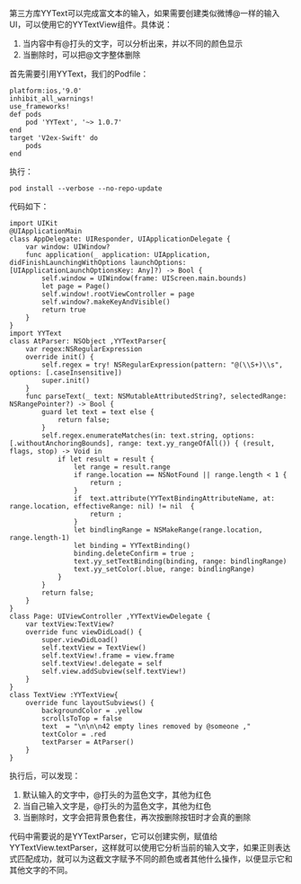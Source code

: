 第三方库YYText可以完成富文本的输入，如果需要创建类似微博@一样的输入UI，可以使用它的YYTextView组件。具体说：

1. 当内容中有@打头的文字，可以分析出来，并以不同的颜色显示
2. 当删除时，可以把@文字整体删除

首先需要引用YYText，我们的Podfile：

    platform:ios,'9.0'
    inhibit_all_warnings!
    use_frameworks!
    def pods
        pod 'YYText', '~> 1.0.7'
    end
    target 'V2ex-Swift' do
        pods
    end

执行：
	
	pod install --verbose --no-repo-update

代码如下：


	import UIKit
	@UIApplicationMain
	class AppDelegate: UIResponder, UIApplicationDelegate {
	    var window: UIWindow?
	    func application(_ application: UIApplication, didFinishLaunchingWithOptions launchOptions: [UIApplicationLaunchOptionsKey: Any]?) -> Bool {
	        self.window = UIWindow(frame: UIScreen.main.bounds)
	        let page = Page()
	        self.window!.rootViewController = page
	        self.window?.makeKeyAndVisible()
	        return true
	    }
	}
	import YYText
	class AtParser: NSObject ,YYTextParser{
	    var regex:NSRegularExpression
	    override init() {
	        self.regex = try! NSRegularExpression(pattern: "@(\\S+)\\s", options: [.caseInsensitive])
	        super.init()
	    }
	    func parseText(_ text: NSMutableAttributedString?, selectedRange: NSRangePointer?) -> Bool {
	        guard let text = text else {
	            return false;
	        }
	        self.regex.enumerateMatches(in: text.string, options: [.withoutAnchoringBounds], range: text.yy_rangeOfAll()) { (result, flags, stop) -> Void in
	            if let result = result {
	                let range = result.range
	                if range.location == NSNotFound || range.length < 1 {
	                    return ;
	                }
	                if  text.attribute(YYTextBindingAttributeName, at: range.location, effectiveRange: nil) != nil  {
	                    return ;
	                }
	                let bindlingRange = NSMakeRange(range.location, range.length-1)
	                let binding = YYTextBinding()
	                binding.deleteConfirm = true ;
	                text.yy_setTextBinding(binding, range: bindlingRange)
	                text.yy_setColor(.blue, range: bindlingRange)
	            }
	        }
	        return false;
	    }
	}
	class Page: UIViewController ,YYTextViewDelegate {
	    var textView:TextView?
	    override func viewDidLoad() {
	        super.viewDidLoad()
	        self.textView = TextView()
	        self.textView!.frame = view.frame
	        self.textView!.delegate = self
	        self.view.addSubview(self.textView!)
	    }
	}
	class TextView :YYTextView{
	    override func layoutSubviews() {
	        backgroundColor = .yellow
	        scrollsToTop = false
	        text  = "\n\n\n42 empty lines removed by @someone ,"
	        textColor = .red
	        textParser = AtParser()
	    }
	}
执行后，可以发现：

1. 默认输入的文字中，@打头的为蓝色文字，其他为红色
2. 当自己输入文字是，@打头的为蓝色文字，其他为红色
3. 当删除时，文字会把背景色套住，再次按删除按钮时才会真的删除

代码中需要说的是YYTextParser，它可以创建实例，赋值给YYTextView.textParser，这样就可以使用它分析当前的输入文字，如果正则表达式匹配成功，就可以为这截文字赋予不同的颜色或者其他什么操作，以便显示它和其他文字的不同。



